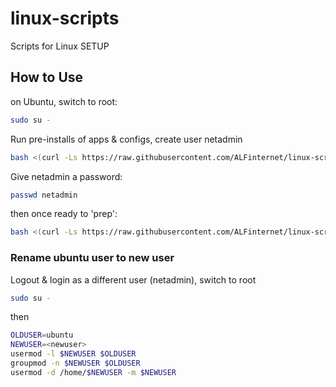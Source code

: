 # linux-scripts
Scripts for Linux SETUP

## How to Use
on Ubuntu, switch to root:
```bash
sudo su -
```

Run pre-installs of apps & configs, create user netadmin
```bash
bash <(curl -Ls https://raw.githubusercontent.com/ALFinternet/linux-scripts/master/ubuntu-install.sh)
```

Give netadmin a password:
```bash
passwd netadmin
```

then once ready to 'prep':

```bash
bash <(curl -Ls https://raw.githubusercontent.com/ALFinternet/linux-scripts/master/ubuntu-sysprep.sh)
```

### Rename ubuntu user to new user
Logout & login as a different user (netadmin), switch to root
```bash
sudo su -
```
then
```bash
OLDUSER=ubuntu
NEWUSER=<newuser>
usermod -l $NEWUSER $OLDUSER
groupmod -n $NEWUSER $OLDUSER
usermod -d /home/$NEWUSER -m $NEWUSER
```